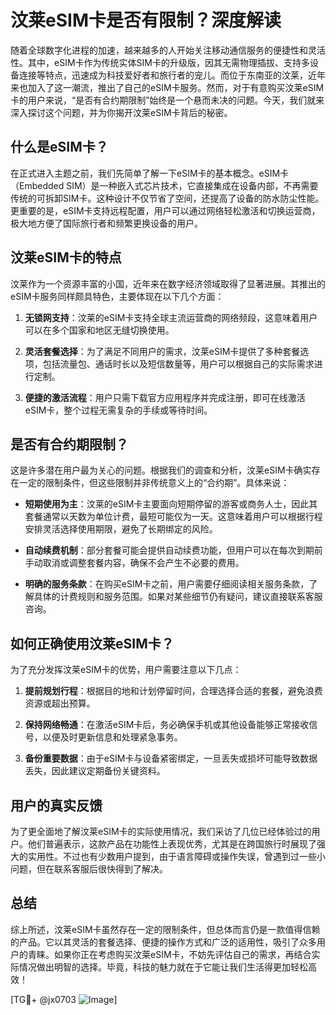 # 汶莱eSIM卡是否有限制？深度解读

随着全球数字化进程的加速，越来越多的人开始关注移动通信服务的便捷性和灵活性。其中，eSIM卡作为传统实体SIM卡的升级版，因其无需物理插拔、支持多设备连接等特点，迅速成为科技爱好者和旅行者的宠儿。而位于东南亚的汶莱，近年来也加入了这一潮流，推出了自己的eSIM卡服务。然而，对于有意购买汶莱eSIM卡的用户来说，“是否有合约期限制”始终是一个悬而未决的问题。今天，我们就来深入探讨这个问题，并为你揭开汶莱eSIM卡背后的秘密。

## 什么是eSIM卡？

在正式进入主题之前，我们先简单了解一下eSIM卡的基本概念。eSIM卡（Embedded SIM）是一种嵌入式芯片技术，它直接集成在设备内部，不再需要传统的可拆卸SIM卡。这种设计不仅节省了空间，还提高了设备的防水防尘性能。更重要的是，eSIM卡支持远程配置，用户可以通过网络轻松激活和切换运营商，极大地方便了国际旅行者和频繁更换设备的用户。

## 汶莱eSIM卡的特点

汶莱作为一个资源丰富的小国，近年来在数字经济领域取得了显著进展。其推出的eSIM卡服务同样颇具特色，主要体现在以下几个方面：

1. **无锁网支持**：汶莱的eSIM卡支持全球主流运营商的网络频段，这意味着用户可以在多个国家和地区无缝切换使用。
   
2. **灵活套餐选择**：为了满足不同用户的需求，汶莱eSIM卡提供了多种套餐选项，包括流量包、通话时长以及短信数量等，用户可以根据自己的实际需求进行定制。

3. **便捷的激活流程**：用户只需下载官方应用程序并完成注册，即可在线激活eSIM卡，整个过程无需复杂的手续或等待时间。

## 是否有合约期限制？

这是许多潜在用户最为关心的问题。根据我们的调查和分析，汶莱eSIM卡确实存在一定的限制条件，但这些限制并非传统意义上的“合约期”。具体来说：

- **短期使用为主**：汶莱的eSIM卡主要面向短期停留的游客或商务人士，因此其套餐通常以天数为单位计费，最短可能仅为一天。这意味着用户可以根据行程安排灵活选择使用期限，避免了长期绑定的风险。

- **自动续费机制**：部分套餐可能会提供自动续费功能，但用户可以在每次到期前手动取消或调整套餐内容，确保不会产生不必要的费用。

- **明确的服务条款**：在购买eSIM卡之前，用户需要仔细阅读相关服务条款，了解具体的计费规则和服务范围。如果对某些细节仍有疑问，建议直接联系客服咨询。

## 如何正确使用汶莱eSIM卡？

为了充分发挥汶莱eSIM卡的优势，用户需要注意以下几点：

1. **提前规划行程**：根据目的地和计划停留时间，合理选择合适的套餐，避免浪费资源或超出预算。

2. **保持网络畅通**：在激活eSIM卡后，务必确保手机或其他设备能够正常接收信号，以便及时更新信息和处理紧急事务。

3. **备份重要数据**：由于eSIM卡与设备紧密绑定，一旦丢失或损坏可能导致数据丢失，因此建议定期备份关键资料。

## 用户的真实反馈

为了更全面地了解汶莱eSIM卡的实际使用情况，我们采访了几位已经体验过的用户。他们普遍表示，这款产品在功能性上表现优秀，尤其是在跨国旅行时展现了强大的实用性。不过也有少数用户提到，由于语言障碍或操作失误，曾遇到过一些小问题，但在联系客服后很快得到了解决。

## 总结

综上所述，汶莱eSIM卡虽然存在一定的限制条件，但总体而言仍是一款值得信赖的产品。它以其灵活的套餐选择、便捷的操作方式和广泛的适用性，吸引了众多用户的青睐。如果你正在考虑购买汶莱eSIM卡，不妨先评估自己的需求，再结合实际情况做出明智的选择。毕竟，科技的魅力就在于它能让我们生活得更加轻松高效！

[TG💪+ @jx0703 ![Image](https://github.com/user-attachments/assets/dbca1d08-cadb-493c-b0ec-ad6f7a83f270)]
